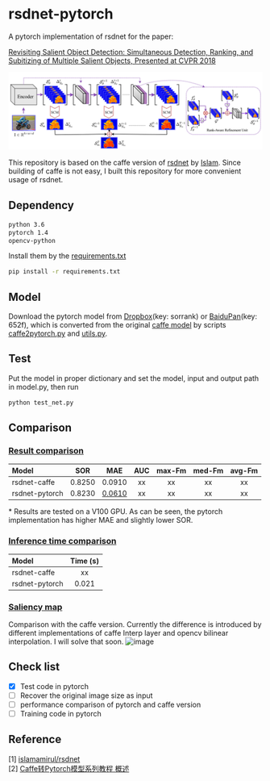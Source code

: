 # rsdnet-pytorch
A pytorch implementation of  rsdnet for the paper:  

[Revisiting Salient Object Detection: Simultaneous Detection, Ranking, and Subitizing of Multiple Salient Objects, Presented at CVPR 2018](https://openaccess.thecvf.com/content_cvpr_2018/papers/Islam_Revisiting_Salient_Object_CVPR_2018_paper.pdf)

![image](https://github.com/MinglangQiao/pytorch-rsdnet-sor/blob/master/data/rsdnet_framework.PNG)

This  repository is based on the caffe version of [rsdnet](https://github.com/islamamirul/rsdnet) by [Islam](https://github.com/islamamirul). Since building of caffe is not easy, I built this repository for more convenient usage of rsdnet.


## Dependency
```
python 3.6 
pytorch 1.4
opencv-python
```

Install them by the [requirements.txt](https://github.com/MinglangQiao/rsdnet-pytorch/blob/master/requirements.txt)
```bash
pip install -r requirements.txt
``` 

## Model
Download the pytorch model from [Dropbox](https://www.dropbox.com/s/7du5mgo8a0k5rcn/weights.pkl?dl=0)(key: sorrank) or [BaiduPan](https://pan.baidu.com/s/1dPGJPp-g-m8yWHAc4hmDWA )(key: 652f), which is converted from the original [caffe model](https://www.dropbox.com/sh/we3vk0z9nln0jao/AABVOTQ2N9kcBN_gnN2rJ11Wa?dl=0) by scripts [caffe2pytorch.py](https://github.com/MinglangQiao/rsdnet-pytorch/blob/cd8ae1d98b66ea29ecf10f202f54a4f27641859d/scripts/caffe2pytorch.py#L55) and [utils.py](https://github.com/MinglangQiao/rsdnet-pytorch/blob/cd8ae1d98b66ea29ecf10f202f54a4f27641859d/utils.py#L69).

## Test
Put the model in proper dictionary and set the model, input and output path in model.py, then run
```py
python test_net.py
```

## Comparison
### [Result comparison]()

| Model  | SOR | MAE | AUC | max-Fm | med-Fm | avg-Fm |
| :---  | :---:  | :---:  | :---:  | :---:  | :---:  |:---:  |
| rsdnet-caffe  | 0.8250  | 0.0910  |  xx  |  xx  |  xx  |   xx  | 
| rsdnet-pytorch  | 0.8230  | [0.0610]() |  xx  |  xx  |  xx  |   xx  |

\* Results are tested on a V100 GPU. As can be seen, the pytorch implementation has higher MAE and slightly lower SOR.

### [Inference time comparison]()
| Model  | Time (s) |
| :---  | :---:  |
| rsdnet-caffe  | xx  |
| rsdnet-pytorch  | 0.021  |


### [Saliency map]()
Comparison with the caffe version. Currently the difference is introduced by different implementations of caffe Interp layer and
opencv bilinear interpolation. I will solve that soon.
![image](https://github.com/MinglangQiao/rsdnet-pytorch/blob/master/data/compare.jpg)


## Check list

- [x] Test code in pytorch
- [ ] Recover the original image size as input
- [ ] performance comparison of pytorch and caffe version  
- [ ] Training code in pytorch

## Reference
[1] [islamamirul/rsdnet](https://github.com/islamamirul/rsdnet) \
[2] [Caffe转Pytorch模型系列教程 概述](https://blog.csdn.net/DumpDoctorWang/article/details/88716962)

